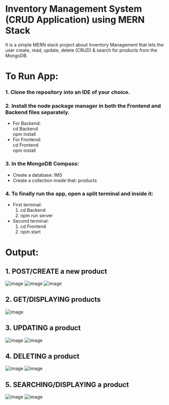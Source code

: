 # Inventory Management System (CRUD Application) using MERN Stack

It is a simple MERN stack project about Inventory Management that lets the user create, read, update, delete (CRUD) & search for products from the MongoDB.

# To Run App:

### 1. Clone the repository into an IDE of your choice.  
### 2. Install the node package manager in both the Frontend and Backend files separately. 
* For Backend:  
cd Backend  
npm install  
* For Frontend:  
cd Frontend  
npm install

### 3. In the MongoDB Compass:
* Create a database: IMS
* Create a collection inside that: products

### 4. To finally run the app, open a split terminal and inside it:  
  * First terminal:
    1) cd Backend
    2) npm run server
  * Second terminal:
    1) cd Frontend
    2) npm start
   
# Output:
## 1. POST/CREATE a new product
![image](https://github.com/user-attachments/assets/afc103c2-efd8-4249-a505-510c8dac3a4a)
![image](https://github.com/user-attachments/assets/2d3e4598-4245-4760-b941-bef961e214de)
![image](https://github.com/user-attachments/assets/fdbbff6b-b919-4efe-9830-34496a489bf7)

## 2. GET/DISPLAYING products
![image](https://github.com/user-attachments/assets/58fd6318-f9c1-46f4-b6c9-5d977044fb15)

## 3. UPDATING a product
![image](https://github.com/user-attachments/assets/e7c7f0e2-4bb8-4544-bd84-a258a5ee0303)
![image](https://github.com/user-attachments/assets/561f8733-da31-4384-9042-b4acd6ee31a1)

## 4. DELETING a product
![image](https://github.com/user-attachments/assets/412e13bb-19c5-4528-9e9e-96c58ad7c10f)
![image](https://github.com/user-attachments/assets/76a0a6d3-4a69-4b88-817d-490ad8cb33da)

## 5. SEARCHING/DISPLAYING a product
![image](https://github.com/user-attachments/assets/630bcac7-4ec8-4270-8241-9686d7c348fc)
![image](https://github.com/user-attachments/assets/a55d4b5f-4e75-4d5a-9329-a93d18ea106b)






